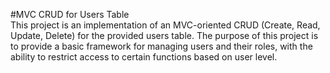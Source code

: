 
#MVC CRUD for Users Table<br>
This project is an implementation of an MVC-oriented CRUD (Create, Read, Update, Delete) for the provided users table. The purpose of this project is to provide a basic framework for managing users and their roles, with the ability to restrict access to certain functions based on user level.
